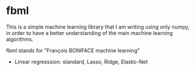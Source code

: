 # fbml

This is a simple machine learning library that I am writing using only numpy,
in order to have a better understanding of the main machine learning
algorithms.

fbml stands for "François BONIFACE machine learning"

- Linear regresssion: standard, Lasso, Ridge, Elastic-Net
